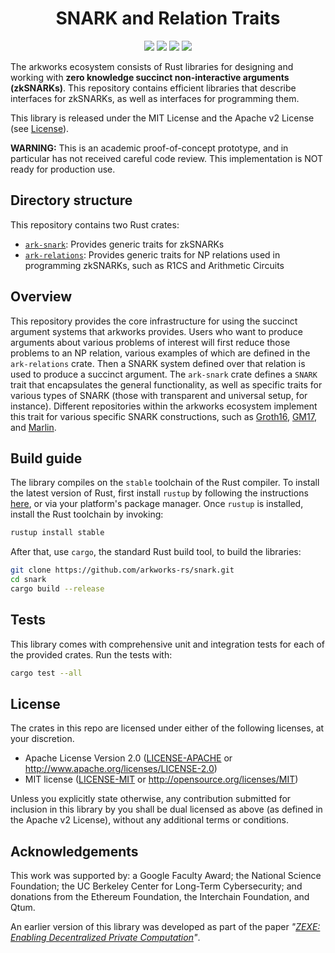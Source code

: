<h1 align="center">SNARK and Relation Traits</h1>

<p align="center">
    <img src="https://github.com/arkworks-rs/algebra/workflows/CI/badge.svg?branch=master">
    <a href="https://github.com/arkworks-rs/algebra/blob/master/LICENSE-APACHE"><img src="https://img.shields.io/badge/license-APACHE-blue.svg"></a>
    <a href="https://github.com/arkworks-rs/algebra/blob/master/LICENSE-MIT"><img src="https://img.shields.io/badge/license-MIT-blue.svg"></a>
    <a href="https://deps.rs/repo/github/arkworks-rs/algebra"><img src="https://deps.rs/repo/github/arkworks-rs/algebra/status.svg"></a>
</p>

The arkworks ecosystem consists of Rust libraries for designing and working with __zero knowledge succinct non-interactive arguments (zkSNARKs)__. This repository contains efficient libraries that describe interfaces for zkSNARKs, as well as interfaces for programming them.

This library is released under the MIT License and the Apache v2 License (see [License](#license)).

**WARNING:** This is an academic proof-of-concept prototype, and in particular has not received careful code review. This implementation is NOT ready for production use.

## Directory structure

This repository contains two Rust crates:

* [`ark-snark`](snark): Provides generic traits for zkSNARKs
* [`ark-relations`](relations): Provides generic traits for NP relations used in programming zkSNARKs, such as R1CS and Arithmetic Circuits

## Overview

This repository provides the core infrastructure for using the succinct argument systems that arkworks provides. Users who want to produce arguments about various problems of interest will first reduce those problems to an NP relation, various examples of which are defined in the `ark-relations` crate. Then a SNARK system defined over that relation is used to produce a succinct argument. The `ark-snark` crate defines a `SNARK` trait that encapsulates the general functionality, as well as specific traits for various types of SNARK (those with transparent and universal setup, for instance). Different repositories within the arkworks ecosystem implement this trait for various specific SNARK constructions, such as [Groth16](https://github.com/arkworks-rs/groth16), [GM17](https://github.com/arkworks-rs/gm17), and [Marlin](https://github.com/arkworks-rs/marlin).

## Build guide

The library compiles on the `stable` toolchain of the Rust compiler. To install the latest version of Rust, first install `rustup` by following the instructions [here](https://rustup.rs/), or via your platform's package manager. Once `rustup` is installed, install the Rust toolchain by invoking:
```bash
rustup install stable
```

After that, use `cargo`, the standard Rust build tool, to build the libraries:
```bash
git clone https://github.com/arkworks-rs/snark.git
cd snark
cargo build --release
```

## Tests
This library comes with comprehensive unit and integration tests for each of the provided crates. Run the tests with:
```bash
cargo test --all
```

## License

The crates in this repo are licensed under either of the following licenses, at your discretion.

 * Apache License Version 2.0 ([LICENSE-APACHE](LICENSE-APACHE) or http://www.apache.org/licenses/LICENSE-2.0)
 * MIT license ([LICENSE-MIT](LICENSE-MIT) or http://opensource.org/licenses/MIT)

Unless you explicitly state otherwise, any contribution submitted for inclusion in this library by you shall be dual licensed as above (as defined in the Apache v2 License), without any additional terms or conditions.

[zexe]: https://ia.cr/2018/962

## Acknowledgements

This work was supported by:
a Google Faculty Award;
the National Science Foundation;
the UC Berkeley Center for Long-Term Cybersecurity;
and donations from the Ethereum Foundation, the Interchain Foundation, and Qtum.

An earlier version of this library was developed as part of the paper *"[ZEXE: Enabling Decentralized Private Computation][zexe]"*.
